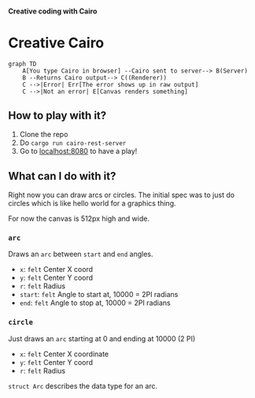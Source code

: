 #### Creative coding with Cairo

# Creative Cairo

```mermaid
graph TD
    A[You type Cairo in browser] --Cairo sent to server--> B(Server)
    B --Returns Cairo output--> C((Renderer))
    C -->|Error| Err[The error shows up in raw output]
    C -->|Not an error| E[Canvas renders something]
```

## How to play with it?

1. Clone the repo
2. Do `cargo run cairo-rest-server`
3. Go to [localhost:8080](http://localhost:8080/index.html) to have a play!

## What can I do with it?

Right now you can draw arcs or circles. The initial spec was to just do circles which is like hello world for a graphics thing.

For now the canvas is 512px high and wide.

### `arc`

Draws an `arc` between `start` and `end` angles.

- `x`: `felt` Center X coord
- `y`: `felt` Center Y coord
- `r`: `felt` Radius
- `start`: `felt` Angle to start at, 10000 = 2PI radians
- `end`: `felt` Angle to stop at, 10000 = 2PI radians

### `circle`

Just draws an `arc` starting at 0 and ending at 10000 (2 PI)

- `x`: `felt` Center X coordinate
- `y`: `felt` Center Y coord
- `r`: `felt` Radius

`struct Arc` describes the data type for an arc.
